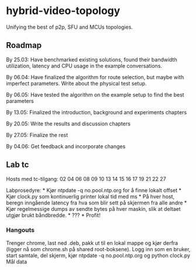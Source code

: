 # hybrid-video-topology
Unifying the best of p2p, SFU and MCUs topologies.


Roadmap
-------

By 25.03: Have benchmarked existing solutions, found their bandwidth utilization, latency and CPU usage in the example conversations.

By 06.04: Have finalized the algorithm for route selection, but maybe with imperfect parameters. Write about the physical test setup.

By 06.05: Have tested the algorithm on the example setup to find the best parameters

By 13.05: Finalized the introduction, background and experiments chapters

By 20.05: Write the results and discussion chapters

By 27.05: Finalize the rest

By 04.06: Get feedback and incorporate changes

Lab tc
------

Hosts med tc-tilgang: 02 04 06 08 09 10 13 14 15 16 17 19 21 22 27

Labprosedyre:
    * Kjør ntpdate -q no.pool.ntp.org for å finne lokalt offset
    * Kjør clock.py som kontinuerlig printer lokal tid med ms
    * På hver host, beregn inngående latency fra hva som blir sett på skjermen fra alle andre
    * Kjør regelmessige dumps av sendte bytes på hver maskin, slik at deltaet utgjør brukt båndbredde.
    * ???
    * Profit!

### Hangouts

Trenger chrome, last ned .deb, pakk ut til en lokal mappe og kjør derfra (ligger nå som chrome.sh på shared root-boksene).
Logg inn som en bruker, start samtale, del skjerm, kjør ntpdate -q no.pool.ntp.org og python clock.py
Mål data
